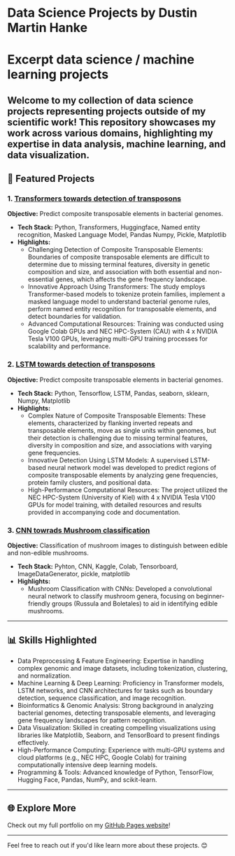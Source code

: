 # Data Science Projects by Dustin Martin Hanke
# Excerpt data science / machine learning projects

Welcome to my collection of data science projects representing projects outside of my scientific work! This repository showcases my work across various domains, highlighting my expertise in **data analysis**, **machine learning**, and **data visualization**.  
---

## 🚀 Featured Projects

### 1. [Transformers towards detection of transposons](https://github.com/DMH-biodatasci/Transformers-towards-detection-of-Transposons)
**Objective:** Predict composite transposable elements in bacterial genomes. 
- **Tech Stack:** Python, Transformers, Huggingface, Named entity recognition, Masked Language Model, Pandas Numpy, Pickle, Matplotlib
- **Highlights:**
  -  Challenging Detection of Composite Transposable Elements: Boundaries of composite transposable elements are difficult to determine due to missing terminal features, diversity in genetic composition and size, and association with both essential and non-essential genes, which affects the gene frequency landscape.
  -  Innovative Approach Using Transformers: The study employs Transformer-based models to tokenize protein families, implement a masked language model to understand bacterial genome rules, perform named entity recognition for transposable elements, and detect boundaries for validation.
  -  Advanced Computational Resources: Training was conducted using Google Colab GPUs and NEC HPC-System (CAU) with 4 x NVIDIA Tesla V100 GPUs, leveraging multi-GPU training processes for scalability and performance.

### 2. [LSTM towards detection of transposons](https://github.com/DMH-biodatasci/LSTM-towards-detection-of-transposons)
**Objective:** Predict composite transposable elements in bacterial genomes. 
- **Tech Stack:** Python, Tensorflow, LSTM, Pandas, seaborn, sklearn, Numpy, Matplotlib
- **Highlights:**
  - Complex Nature of Composite Transposable Elements: These elements, characterized by flanking inverted repeats and transposable elements, move as single units within genomes, but their detection is challenging due to missing terminal features, diversity in composition and size, and associations with varying gene frequencies.
  - Innovative Detection Using LSTM Models: A supervised LSTM-based neural network model was developed to predict regions of composite transposable elements by analyzing gene frequencies, protein family clusters, and positional data.
  - High-Performance Computational Resources: The project utilized the NEC HPC-System (University of Kiel) with 4 x NVIDIA Tesla V100 GPUs for model training, with detailed resources and results provided in accompanying code and documentation.
    
### 3. [CNN towrads Mushroom classification](https://github.com/DMH-biodatasci/CNN-towards-Mushroom-classification)
**Objective:** Classification of mushroom images to distinguish between edible and non-edible mushrooms. 
- **Tech Stack:** Pyhton, CNN, Kaggle, Colab, Tensorboard, ImageDataGenerator, pickle, matplotlib
- **Highlights:** 
  - Mushroom Classification with CNNs: Developed a convolutional neural network to classify mushroom genera, focusing on beginner-friendly groups (Russula and Boletales) to aid in identifying edible mushrooms.

---

## 📊 Skills Highlighted
- Data Preprocessing & Feature Engineering: Expertise in handling complex genomic and image datasets, including tokenization, clustering, and normalization.
- Machine Learning & Deep Learning: Proficiency in Transformer models, LSTM networks, and CNN architectures for tasks such as boundary detection, sequence classification, and image recognition.
- Bioinformatics & Genomic Analysis: Strong background in analyzing bacterial genomes, detecting transposable elements, and leveraging gene frequency landscapes for pattern recognition.
- Data Visualization: Skilled in creating compelling visualizations using libraries like Matplotlib, Seaborn, and TensorBoard to present findings effectively.
- High-Performance Computing: Experience with multi-GPU systems and cloud platforms (e.g., NEC HPC, Google Colab) for training computationally intensive deep learning models.
- Programming & Tools: Advanced knowledge of Python, TensorFlow, Hugging Face, Pandas, NumPy, and scikit-learn.

---

## 🌐 Explore More
Check out my full portfolio on my [GitHub Pages website](https://yourusername.github.io/)!

---

Feel free to reach out if you'd like learn more about these projects. 😊
